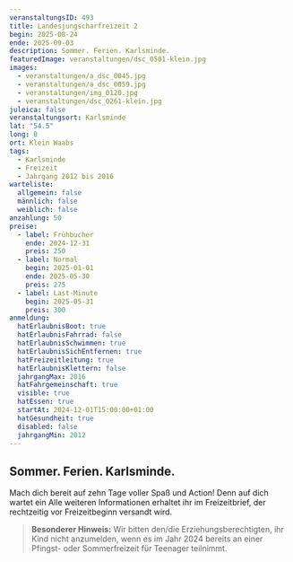 ```yaml
---
veranstaltungsID: 493
title: Landesjungscharfreizeit 2
begin: 2025-08-24
ende: 2025-09-03
description: Sommer. Ferien. Karlsminde.
featuredImage: veranstaltungen/dsc_0501-klein.jpg
images:
  - veranstaltungen/a_dsc_0045.jpg
  - veranstaltungen/a_dsc_0059.jpg
  - veranstaltungen/img_0120.jpg
  - veranstaltungen/dsc_0261-klein.jpg
juleica: false
veranstaltungsort: Karlsminde
lat: "54.5"
long: 0
ort: Klein Waabs
tags:
  - Karlsminde
  - Freizeit
  - Jahrgang 2012 bis 2016
warteliste:
  allgemein: false
  männlich: false
  weiblich: false
anzahlung: 50
preise:
  - label: Frühbucher
    ende: 2024-12-31
    preis: 250
  - label: Normal
    begin: 2025-01-01
    ende: 2025-05-30
    preis: 275
  - label: Last-Minute
    begin: 2025-05-31
    preis: 300
anmeldung:
  hatErlaubnisBoot: true
  hatErlaubnisFahrrad: false
  hatErlaubnisSchwimmen: true
  hatErlaubnisSichEntfernen: true
  hatFreizeitleitung: true
  hatErlaubnisKlettern: false
  jahrgangMax: 2016
  hatFahrgemeinschaft: true
  visible: true
  hatEssen: true
  startAt: 2024-12-01T15:00:00+01:00
  hatGesundheit: true
  disabled: false
  jahrgangMin: 2012
---
```

## Sommer. Ferien. Karlsminde.

Mach dich bereit auf zehn Tage voller Spaß und Action! Denn auf dich wartet ein
Alle weiteren Informationen erhaltet ihr im Freizeitbrief, der rechtzeitig vor Freizeitbeginn versandt wird.

> **Besonderer Hinweis:**
> Wir bitten den/die Erziehungsberechtigten, ihr Kind nicht anzumelden, wenn es im Jahr 2024 bereits an einer Pfingst- oder Sommerfreizeit für Teenager teilnimmt.
